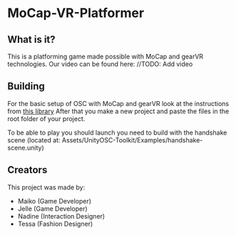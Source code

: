 # MoCap-VR-Platformer

## What is it?
  This is a platforming game made possible with MoCap and gearVR technologies.
  Our video can be found here:
  //TODO: Add video

## Building
  For the basic setup of OSC with MoCap and gearVR look at the instructions from [this library](https://github.com/hku-ect/UnityOSCToolkit)
  After that you make a new project and paste the files in the root folder of your project.

  To be able to play you should launch you need to build with the handshake scene (located at: Assets/UnityOSC-Toolkit/Examples/handshake-     scene.unity)

## Creators
  This project was made by:
  * Maiko   (Game Developer)
  * Jelle   (Game Developer)
  * Nadine  (Interaction Designer) 
  * Tessa   (Fashion Designer) 
